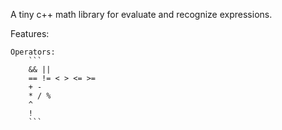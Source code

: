A tiny c++ math library for evaluate and recognize expressions.

Features:

    Operators:
        ```
        && ||
        == != < > <= >=
        + -
        * / %
        ^
        !
        ```